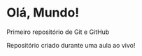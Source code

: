 # Olá, Mundo!
 Primeiro repositório de Git e GitHub


 Repositório criado durante uma aula ao vivo!
